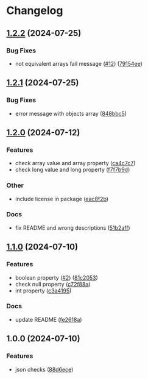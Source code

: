 # Changelog

## [1.2.2](https://github.com/le-yams/NFluent.Json/compare/v1.2.1...v1.2.2) (2024-07-25)


### Bug Fixes

* not equivalent arrays fail message ([#12](https://github.com/le-yams/NFluent.Json/issues/12)) ([79154ee](https://github.com/le-yams/NFluent.Json/commit/79154eee439047b1784dc54d19f1a3fea2266964))

## [1.2.1](https://github.com/le-yams/NFluent.Json/compare/v1.2.0...v1.2.1) (2024-07-25)


### Bug Fixes

* error message with objects array ([848bbc5](https://github.com/le-yams/NFluent.Json/commit/848bbc5b03bed96d9fe127fa0013c019b4a4a137))

## [1.2.0](https://github.com/le-yams/NFluent.Json/compare/v1.1.0...v1.2.0) (2024-07-12)


### Features

* check array value and array property ([ca4c7c7](https://github.com/le-yams/NFluent.Json/commit/ca4c7c7c4bf941058dc56dc6b0ef58f71e8b1777))
* check long value and long property ([f7f7b9d](https://github.com/le-yams/NFluent.Json/commit/f7f7b9d1f96ba3e25606831c938e489f2d0cdd55))


### Other

* include license in package ([eac8f2b](https://github.com/le-yams/NFluent.Json/commit/eac8f2ba7495879e4c29df01fba2c135b0df13b4))


### Docs

* fix README and wrong descriptions ([51b2aff](https://github.com/le-yams/NFluent.Json/commit/51b2affe3d2091ba1427099816ef68f430da42d2))

## [1.1.0](https://github.com/le-yams/NFluent.Json/compare/v1.0.0...v1.1.0) (2024-07-10)


### Features

* boolean property ([#2](https://github.com/le-yams/NFluent.Json/issues/2)) ([81c2053](https://github.com/le-yams/NFluent.Json/commit/81c20533282f807fd9db6e14e67e18839a4adb3d))
* check null property ([c72f88a](https://github.com/le-yams/NFluent.Json/commit/c72f88a484466f2c63b4c63b2a9ad3acab279a8a))
* int property ([c3a4195](https://github.com/le-yams/NFluent.Json/commit/c3a41956d27431d3b519b1d47aaa44adc026e3b5))


### Docs

* update README ([fe2618a](https://github.com/le-yams/NFluent.Json/commit/fe2618acde98b6dd1b81ae14434962faf0903209))

## 1.0.0 (2024-07-10)


### Features

* json checks ([88d6ece](https://github.com/le-yams/NFluent.Json/commit/88d6eceb82bc811c88d5d93ed49c92ae047ec60f))
